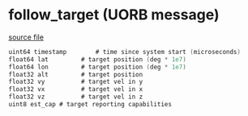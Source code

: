 # follow_target (UORB message)
        


[source file](https://github.com/PX4/PX4-Autopilot/blob/master/msg/follow_target.msg)

```c
uint64 timestamp		# time since system start (microseconds)
float64 lat			# target position (deg * 1e7)
float64 lon			# target position (deg * 1e7) 
float32 alt			# target position
float32 vy			# target vel in y
float32 vx			# target vel in x
float32 vz			# target vel in z 
uint8 est_cap # target reporting capabilities

```

